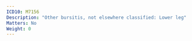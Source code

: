 ```yaml
---
ICD10: M7156
Description: "Other bursitis, not elsewhere classified: Lower leg"
Matters: No
Weight: 0
---
```

